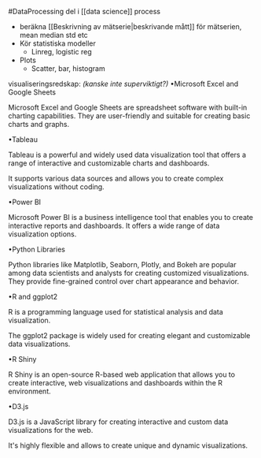 #DataProcessing
del i [[data science]] process

- beräkna [[Beskrivning av mätserie|beskrivande mått]] för mätserien, mean median std etc
- Kör statistiska modeller
	- Linreg, logistic reg
- Plots
	- Scatter, bar, histogram

visualiseringsredskap: *(kanske inte superviktigt?)*
•Microsoft Excel and Google Sheets

Microsoft Excel and Google Sheets are spreadsheet software with built-in charting capabilities. They are user-friendly and suitable for creating basic charts and graphs.

•Tableau

Tableau is a powerful and widely used data visualization tool that offers a range of interactive and customizable charts and dashboards.

It supports various data sources and allows you to create complex visualizations without coding.

•Power BI

Microsoft Power BI is a business intelligence tool that enables you to create interactive reports and dashboards. It offers a wide range of data visualization options.

•Python Libraries

Python libraries like Matplotlib, Seaborn, Plotly, and Bokeh are popular among data scientists and analysts for creating customized visualizations. They provide fine-grained control over chart appearance and behavior.

•R and ggplot2

R is a programming language used for statistical analysis and data visualization.

The ggplot2 package is widely used for creating elegant and customizable data visualizations.

•R Shiny

R Shiny is an open-source R-based web application that allows you to create interactive, web visualizations and dashboards within the R environment.

•D3.js

D3.js is a JavaScript library for creating interactive and custom data visualizations for the web.

It's highly flexible and allows to create unique and dynamic visualizations.


